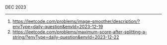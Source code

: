 DEC 2023

--------

1. https://leetcode.com/problems/image-smoother/description/?envType=daily-question&envId=2023-12-19
2. https://leetcode.com/problems/maximum-score-after-splitting-a-string/?envType=daily-question&envId=2023-12-22
